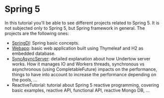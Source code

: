 # Spring 5
In this tutorial you'll be able to see different projects related to Spring 5. It is not subjected only to Spring 5, but Spring framework in general. The projects are the following ones:
 - [SpringDI](https://github.com/ManuMyGit/Tutorials/tree/develop/spring5/springdi): Spring basic concepts.
 - [Webapp](https://github.com/ManuMyGit/Tutorials/tree/develop/spring5/webapp): basic web application built using Thymeleaf and H2 as embedded database.
 - [SyncAsyncServer](https://github.com/ManuMyGit/Tutorials/tree/reactive/spring5/syncasyncserver): detailed explanation about how Undertow server works. How it manages IO and Workers threads, synchronous vs asynchronous (using CompletableFuture) impacts on the performance, things to have into account to increase the performance depending on the pools, ...
 - ReactiveTutorial: tutorial about Spring 5 reactive programming, covering basic examples, reactive API, functional API, reactive Mongo DB, ...